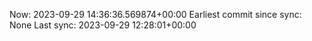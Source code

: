 Now: 2023-09-29 14:36:36.569874+00:00 Earliest commit since sync: None Last sync: 2023-09-29 12:28:01+00:00
